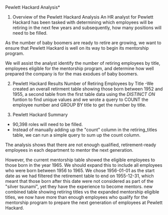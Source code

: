 Pewlett Hackard Analysis*

1. Overview of the Pewlett Hackard Analysis
An HR analyst for Pewlett Hackard has been tasked with determining which employees will be retiring in the next few years and subsequently, how many positions will need to be filled.  

As the number of baby boomers are ready to retire are growing, we want to ensure that Pewlett Hackard is well on its way to begin its mentorship program.

We will assist the analyst identify the number of retiring employees by title, employees eligible for the mentorship program, and determine how well prepared the company is for the mas exodues of baby boomers.

2. Pewlett Hackard Results
Number of Retiring Employees by Title
-We  created an overall retirment table showing those born between 1952 and 1955, a second table from the first table data using the *DISTINCT ON* funtion to find unique values and we wrote a query to COUNT the employee number and GROUP BY title to get the number by title.

3. Pewlett Hackard Summary
- 90,398 roles will need to be filled.  
- Instead of manually adding up the "count" column in the retiring_titles table, we can run a simple query to sum up the count column.

The analysis shows that there are not enough qualified, retirement-ready employees in each department to mentor the next generation.

However, the current mentorship table showed the eligible employees to those born in the year 1965.  We should expand this to include all employees who were born between 1956 to 1965.  We chose 1956-01-01 as the start date as we had filtered the retirement table to end on 1955-12-31, which meant that those born after this date were not considered as part of the "silver tsunami", yet they have the experience to become mentors.  new combined table showing retiring titles vs the expanded mentorship eligible titles, we now have more than enough employees who qualify for the mentorship program to prepare the next generation of employees at Pewlett Hackard. 
